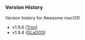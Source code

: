 ### Version History

Version history for Awesome macOS!

* v1.9.6 ([Tron](https://en.wikipedia.org/wiki/List_of_Tron_characters#Tron_2))
* v1.9.4 ([GLaDOS](https://en.wikipedia.org/wiki/GLaDOS))
